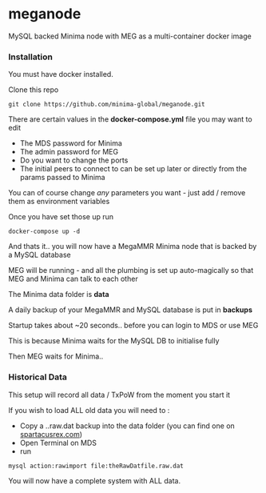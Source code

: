 # meganode
MySQL backed Minima node with MEG as a multi-container docker image 

### Installation

You must have docker installed.

Clone this repo

```
git clone https://github.com/minima-global/meganode.git
```

There are certain values in the **docker-compose.yml** file you may want to edit

- The MDS password for Minima
- The admin password for MEG
- Do you want to change the ports
- The initial peers to connect to can be set up later or directly from the params passed to Minima

You can of course change _any_ parameters you want - just add / remove them as environment variables 

Once you have set those up run

```
docker-compose up -d
```

And thats it.. you will now have a MegaMMR Minima node that is backed by a MySQL database

MEG will be running - and all the plumbing is set up auto-magically so that MEG and Minima can talk to each other

The Minima data folder is **data** 

A daily backup of your MegaMMR and MySQL database is put in **backups** 

Startup takes about ~20 seconds.. before you can login to MDS or use MEG

This is because Minima waits for the MySQL DB to initialise fully

Then MEG waits for Minima.. 

### Historical Data

This setup will record all data / TxPoW from the moment you start it

If you wish to load ALL old data you will need to :

- Copy a ..raw.dat backup into the data folder (you can find one on [spartacusrex.com](https://spartacusrex.com))
- Open Terminal on MDS
- run 

```
mysql action:rawimport file:theRawDatfile.raw.dat
```

You will now have a complete system with ALL data.
